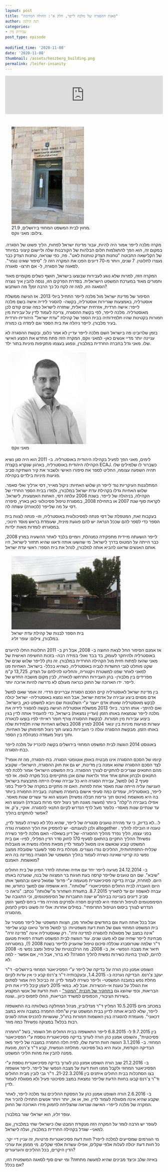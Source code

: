 ```yaml
---
layout: post
title: "סאגת ההסגרה של מלכה לייפר, חלק א': החולה המדומה"
author: דנה הילמן
categories:
- עבירות מין
post_type: episode

modified_time: '2020-11-08'
date: '2020-11-08'
thumbnail: /assets/heszberg_building.png
permalink: /leifer-insanity
---
```


<iframe title="סאגת ההסגרה של מלכה לייפר, חלק א': החולה המדומה" src="https://www.podbean.com/media/player/a9tkv-f19e5b&?from=usersite&skin=2&fonts=Helvetica&auto=0&download=1&share=1&version=1&btn-skin=108" height="122" width="100%" style="border: none;" scrolling="no" data-name="pb-iframe-player"></iframe>

<br/>
<br/>

<div style="margin:20px;">
    <img src='/assets/court-leifer1.png'>
    <label style="display:block;">מחוץ לבית המשפט המחוזי בירושלים, 21.9.<br/>צילום: מאני ווקס.</label>
</div>

מקרה מלכה לייפר אמור היה להיות, עבור מדינת ישראל לפחות, הליך פשוט של הסגרה. במקום זה, הוא הפך להתגלמות חלום הבלהות של הקורבנות שלה וליישום קיצוני במיוחד של הקלישאה החבוטה "טחנות הצדק טוחנות לאט". פה, כפי שנראה, טחנות הצדק כבר נעצרו לחלוטין.
 7 שנים, ויותר מ-70 דיונים הפכו את המקרה הזה ל: "סיפור שאינו נגמר". לסאגה של הסגרה, ל- אם תרצו- סאגרה.

המקרה הזה, למרות שלא נוגע לעבירות שבוצעו בישראל, חושף כשלים מקומיים מאוד וחמורים מאוד במערכת המשפט הישראלית. בסדרת הפרקים הזו, ננסה להבין איך נוצרה הסאגה הזו, למה זה לקח כל כך הרבה זמן? מה השתבש?


הסיפור של מדינת ישראל מול מלכה לייפר התחיל ביולי 2013. אז הגישה ממשלת אוסטרליה, באמצעות שגרירות אוסטרליה, בקשה- להסגיר לידיה אישה בשם מלכה לייפר: אישה חרדית, אזרחית ישראלית, שחזרה לישראל כמה שנים קודם לכן מאוסטרליה. מלכה לייפר, לפי בקשת ההסגרה, צריכה לעמוד לדין על עבירות מין חמורות בקטינות שהיו תלמידותיה בבית הספר של קהילת "עדת ישראל" היהודית-חרדית בעיר מלבורן. לייפר ניהלה את בית הספר וגם לימדה בו כמורה.   

בזמן שלרובינו פה בישראל השם מלכה לייפר עדיין לא אמר כלום, ובקשת ההסגרה לא עניינה יותר מדיי אנשים כאן- למאני ווקס, המקרה הזה פתח מחדש את הפצע האישי שלו. מאני גדל בחברה החרדית במלבורן, ונפגע בעצמו מתקיפות מיניות בתור ילד.

<div style="margin:20px;">
    <img src="/assets/mannny-waks.png"/>
    <label style="display:block">מאני ווקס</label>
</div>

לימים, מאני הפך לפעיל בקהילה היהודית באוסטרליה. ב- 2011 הוא היה סגן נשיא הקהילה היהודית באוסטרליה, בארגון שנקרא בקצרה ECAJ. כשברור לו שלמילים שלו תהיה השפעה עצומה, החליט לספר את סיפורו האישי ולשבור את קיר השתיקה סביב פגיעות מיניות בילדים בקהילה.



המתלוננות העיקריות נגד לייפר הן שלוש האחיות: ניקול מאייר, דסי ארליך ואלי סאפר. שלוש האחיות גדלו בקהילת עדת ישראל במלבורן, ולמדו בבית הספר החרדי של הקהילה, בניהולה של לייפר. בשנת 2006 עלתה דסי, האחות האמצעית, לישראל. לקראת סוף שנת 2007 או בתחילת 2008, במסגרת טיפול פסיכולוגי כאן בארץ, סיפרה דסי על מה שלייפר (לכאורה) עשתה לה. 

בעקבות זאת, המטפלת של דסי פנתה לפסיכולוגית באוסטרליה, וזו- פנתה לצוות בית הספר כדי לספר להם שככל הנראה יש להם פוגעת מינית, שעומדת בראש מוסד חינוכי, במסגרתו לומדות מאות ילדות.





לייפר הושעתה מיידית מתפקידה כמנהלת, ויומיים בלבד לאחר ההשעיה במרץ 2008, כבר הייתה על המטוס בדרך לישראל. מי שהשעו אותה ודאגו שהיא תחזור לישראל, היו אותם האנשים שדאגו להביא אותה למלבורן, לנהל את בית הספר: ראשי עדת ישראל.

<div style="margin:20px;">
    <img src="/assets/school1.png"/>
    <label style="display:block;">בית הספר לבנות של קהילת עדת ישראל <br/> במלבורן, צילום: עופר זליג.</label>
</div>

אז אמנם הסיפור החל לצאת החוצה ב- 2008, אבל רק ב- 2011 התלונות החלו להיערם באוסטרליה ולהיחקר לעומק, בד בבד ואולי במידה רבה- בזכות החשיפה האישית של מאני שהעז לפתוח חזית מול הקהילה החרדית במלבורן. זה נתן ללייפר שלוש שנים של שקט מוחלט לגבי החשדות לגביה באוסטרליה, כשהיא בכלל- בישראל. האחיות פנו למאני לאחר שפנו למשטרת ויקטוריה, והחליטו להילחם על הצדק. 13,725 ק"מ מפרידים בין מלבורן- בהן העבירות התרחשו לכאורה, לבין מקום מושבה החדש של לייפר. ידו הארוכה של החוק כנראה מעולם לא נדרשה להיות ארוכה יותר.





בין מדינת ישראל לאוסטרליה קיים הסכם הסגרת עבריינים הדדי. זה אומר שאם למשל אדם מסוים ביצע עבירה על אדמת ישראל, אבל הוא נמצא באוסטרליה- ישראל יכולה לבקש מאוסטרליה שאותו אדם ייעצר ע"י השלטונות שם ויובא למשפט כאן, בישראל. ואם להיפך- אותו הדבר. ביולי 2013 ממשלת אוסטרליה הגישה בקשה להסגיר לידיה את מלכה לייפר שנמצאה באותו הזמן (ועדיין נמצאת) בישראל, כדי להעמיד אותה לדין בגין ביצוע עבירות מין חמורות. לבקשת ההסגרה צורף חומר ראייתי לפיו בוצעו לכאורה עשרות פגיעות מיניות בין ינואר 2004 למרץ 2008 בשלוש האחיות שהיו תלמידות שלה באותו הזמן. מבקשת ההסגרה עולה כי העבירות בוצעו תוך ניצול תמימותן של האחיות, ותוך ניצול מעמדה כמנהלת בין הספר.

באוגוסט 2014 הוגשה לבית המשפט המחוזי בירושלים בקשה להכריז על מלכה לייפר כבת-הסגרה.

קיומו של הסכם ההסגרה אינו מבטיח באופן אוטומטי הסגרה. בת-הסגרה, מה זה אומר?
לצד הסכם ההסגרה שהוא אמנה בין מדינות, יש גם את חוק ההסגרה, הישראלי- שקובע מהם התנאים שצריכים להתקיים לצורך ההסגרה. בית המשפט הישראלי אמור ללכת לפי התנאים ולבחון אותם אחד אחד ולראות שהם אכן מתקיימים בכל מקרה לגופו. אז לפי סעיף 2 (א) למשל, עבירת הסגרה היא כל עבירה שאילו הייתה מתבצעת בישראל הענישה עליה הייתה שנת מאסר אחת לפחות. 
האם זה מתקיים במקרה של לייפר? בפני לייפר, באוסטרליה, עומדים כמה סעיפי אישום בחומרה משתנה: בעבירה החמורה ביותר בה היא מואשמת (אינוס תוך גרימת חבלה נפשית) העונש הוא עד עשרים שנות מאסר. אפילו בעבירה ה"קלה" ביותר (מעשה מגונה תוך ניצול יחסי מרות בעבודה) העונש הוא עד שנתיים שנות מאסר- כלומר מעל לרף הנדרש לקיום התנאי להסגרה. 
אוקיי, צ'ק. אז אפשר להתקדם בהליך? 

ל...לא בדיוק, כי עד מהירה טוענים סנגוריה של לייפר, שהיא כלל לא כשירה לעמוד לדין, ולכן לטענתם- יש להפסיק את הליך ההסגרה נגדה altogether . 
טענה זו הובילה להליך בפני עצמו, הליך נפרד מהליך ההסגרה- של דיון בשאלה- האם מלכה לייפר כשירה נפשית? ההליך התקיים בהתאם לסעיף 170 לחוק סדר הדין הפלילי, לפיו- אם בית המשפט קובע שנאשם אינו מסוגל לעמוד לדין מפאת מחלה נפשית או מוגבלות שכלית-התפתחותית, ההליכים נגדו נעצרים.
מנהלת בית ספר לשעבר שסובלת ממצב נפשי כה קריטי שאינה כשירה לעמוד בהליך המשפטי של הסגרה במדינה בה היא מואשמת. האמנם?

ב- 24.12.2014 מגיעה לייפר יחד עם אחיה ואחותה לחדר המיון של בית החולים "שיבא". שם הם טוענים שלייפר קרסה בעת חגיגת בר המצווה של בנה, שנערכה באותו היום. למחרת, עברה בדיקה פסיכיאטרית מטעמה ע"י פרופ' שמואל טיאנו ובהמשך אותו היום הועברה לבית החולים הפסיכיאטרי "שלוותה". היא אושפזה שם למשך כחודש, ואז עברה לאשפוז יום עד לתאריך 8.7.2015. בתעודת השחרור מ"שלוותה" נכתב: "נראה כי סביב דיונים בעניינה בביהמ"ש ישנה התגברות של הסימפטומים, וכי התגובה של הסימפטומים לטיפול תרופתי היא לפרקים חסרה ולפרקים מהירה מדיי ביחס למשך הזמן הנדרש לצורך ביסוס הטיפול התרופתי". במילים אחרות: אולי זה פשוט ניסיון לחמוק מהסגרה.

אבל בכל אותה העת וגם בחודשים שלאחר מכן, הצוות המשפטי של לייפר ממטיר על בית המשפט המחוזי גשם של חוות דעת משפטיות: כך למשל פרופ' טיאנו קבע שלייפר "אינה במצב של מסוגלות להסגרה למדינה זרה". רק שאוסטרליה אינה "מדינה זרה" מבחינת לייפר שחיה שם לא מעט שנים. עוד הוגשה לבית המשפט תעודה רפואית מטעם ד"ר שלמה שטרוסברג שכללה סיכום טיפול שהעניק ללייפר בשנת 2008 (!), במסגרתה תיאר את מצבה הנפשי- אז, ב- 2008. מה הרלבנטיות של טיפול ומצב נפשי מ- 2008 להיום, לצורך בחינת כשירות נפשית להליך הסגרה? לא ברור, אבל היי, אם אפשר - למה לא. 

השופט אמנון כהן הורה על בדיקה של לייפר ע"י הפסיכיאטר המחוזי בירושלים- ד"ר יעקב צ'רנס. הבדיקה נערכה ב- 1.4.2015, ובעקבותיה ד"ר צ'רנס קבע כי אין עדות לקיום מחלת נפש במובנה המשפטי- ולייפר כשירה לעמוד לדין. זה כביכול היה אמור לסתום את הגולל על טענת אי-הכשירות. אבל לא.
במאי 2015 ליצמן קיבל לידיו את תיק הבריאות, וכפי שהוצג גם
 [בתחקיר של תכנית "המקור"](https://13tv.co.il/item/news/hamakor/season-16/clips/hdl0h-2058868/) -
  חוות הדעת של אנשי המקצוע בשירות הציבורי, הכפופים למשרד הבריאות, החלו לתפוס כיוון...שונה. 

במכתב מיום 10.5.2015 המליץ ד"ר מנדלוביץ, מנהל המחלקה בשלוותה בה התאשפזה לייפר, שלא להביא אותה לדיון בבית המשפט וציין ש"חלה החמרה במצבה והיא במצב דכאוני". מועמדת להסגרה בגין האשמות חמורות בחו"ל, שעשויות להכניס אותה לשנים רבות בכלא? במצוקה נפשית? כמה מוזר.

בין 9.7.2015 ל- 6.8.2015 לייפר התאשפזה בבית החולים תל השומר, בשל "החמרה פסיכוטית", והשופט אמנון כהן הורה לערוך בדיקה פסיכיאטרית נוספת ע"י הפסיכיאטר המחוזי. ב- 3.1.2016 הוגשה חוות הדעת שלו, לפיה חלה החמרה במצבה של לייפר מאז הבדיקה הקודמת, וכעת היא בגל פסיכוטי. מחלתה הנפשית, קבע ד"ר צ'רנס, מונעת ממנה להבין את מהות הליכי המשפט. 

ב- 21.2.2016 שוב הורה השופט אמנון כהן לערוך בדיקה פסיכיאטרית נוספת ע"י הפסיכיאטר המחוזי ולקבל ממנו חוות דעת על מצבה הנפשי של לייפר. לייפר אושפזה בצו הסתכלות בבית החולים איתנים בין 21-22.3.2016. ד"ר גבי לובין מבית החולים וד"ר צ'רנס קבעו בחוות הדעת שלייפר נמצאת במצב פסיכוטי פעיל ולא מסוגלת לעמוד לדין.

 ב- 2.6.2016 הורה השופט אמנון כהן על הפסקת ההליכים נגד מלכה לייפר, לאחר שקבע שהיא אינה מסוגלת לעמוד לדין. ואז, או אז, יותר ויותר אנשים התחילו להכיר את המקרה של מלכה לייפר- האישה שנראה שהצליחה לחמוק מידו הארוכה של החוק.

עופר זליג, הוא ישראלי שגר במלבורן. 

לעופר יש הרבה לומר על המקרה הזה מנקודת המבט שלו כישראלי שחי במלבורן, וגם למאני- שגדל בקהילה החרדית במלבורן, ועלה לישראל. 

מי הגורמים שמסייעים למלכה לייפר? חוות דעת פסיכיאטריות פרטיות, זה עניין דיי יקר. כל חוות דעת יכולה לעלות אלפי שקלים, אפילו עשרות אלפי שקלים. מי מממן את עורכי הדין היקרים, בכל ההליכים והערעורים?

באיזה שלב וכיצד מבינים שהיא למעשה מתחזה? ומי ישים סוף לסאגה המשפטית הזו, אם בכלל?


